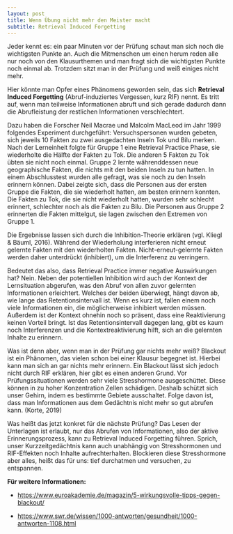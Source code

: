 ```yaml
---
layout: post
title: Wenn Übung nicht mehr den Meister macht
subtitle: Retrieval Induced Forgetting
---
```


Jeder kennt es: ein paar Minuten vor der Prüfung schaut man sich noch die wichtigsten Punkte an. Auch die Mitmenschen um einen herum reden alle nur noch von den Klausurthemen und man fragt sich die wichtigsten Punkte noch einmal ab. Trotzdem sitzt man in der Prüfung und weiß einiges nicht mehr. 

Hier könnte man Opfer eines Phänomens geworden sein, das sich **Retrieval Induced Forgetting** (Abruf-induziertes Vergessen, kurz RIF) nennt. Es tritt auf, wenn man teilweise Informationen abruft und sich gerade dadurch dann die Abrufleistung der restlichen Informationen verschlechtert.

Dazu haben die Forscher Neil Macrae und Malcolm MacLeod im Jahr 1999 folgendes Experiment durchgeführt: Versuchspersonen wurden gebeten, sich jeweils 10 Fakten zu zwei ausgedachten Inseln Tok und Bilu merken. Nach der Lerneinheit folgte für Gruppe 1 eine Retrieval Practice Phase, sie wiederholte die Hälfte der Fakten zu Tok. Die anderen 5 Fakten zu Tok übten sie nicht noch einmal. Gruppe 2 lernte währenddessen neue geographische Fakten, die nichts mit den beiden Inseln zu tun hatten. In einem Abschlusstest wurden alle gefragt, was sie noch zu den Inseln erinnern können. Dabei zeigte sich, dass die Personen aus der ersten Gruppe die Fakten, die sie wiederholt hatten, am besten erinnern konnten. Die Fakten zu Tok, die sie nicht wiederholt hatten, wurden sehr schlecht erinnert, schlechter noch als die Fakten zu Bilu. Die Personen aus Gruppe 2 erinnerten die Fakten mittelgut, sie lagen zwischen den Extremen von Gruppe 1.

Die Ergebnisse lassen sich durch die Inhibition-Theorie erklären (vgl. Kliegl & Bäuml, 2016). Während der Wiederholung interferieren nicht erneut gelernte Fakten mit den wiederholten Fakten. Nicht-erneut-gelernte Fakten werden daher unterdrückt (inhibiert), um die Interferenz zu verringern.

Bedeutet das also, dass Retrieval Practice immer negative Auswirkungen hat? Nein. Neben der potentiellen Inhibition wird auch der Kontext der Lernsituation abgerufen, was den Abruf von allen zuvor gelernten Informationen erleichtert. Welches der beiden überwiegt, hängt davon ab, wie lange das Retentionsintervall ist. Wenn es kurz ist, fallen einem noch viele Informationen ein, die möglicherweise inhibiert werden müssen. Außerdem ist der Kontext ohnehin noch so präsent, dass eine Reaktivierung keinen Vorteil bringt. Ist das Retentionsintervall dagegen lang, gibt es kaum noch Interferenzen und die Kontextreaktivierung hilft, sich an die gelernten Inhalte zu erinnern. 

Was ist denn aber, wenn man in der Prüfung gar nichts mehr weiß? Blackout ist ein Phänomen, das vielen schon bei einer Klausur begegnet ist. Hierbei kann man sich an gar nichts mehr erinnern. Ein Blackout lässt sich jedoch nicht durch RIF erklären, hier gibt es einen anderen Grund. Vor Prüfungssituationen werden sehr viele Stresshormone ausgeschüttet. Diese können in zu hoher Konzentration Zellen schädigen. Deshalb schützt sich unser Gehirn, indem es bestimmte Gebiete ausschaltet. Folge davon ist, dass man Informationen aus dem Gedächtnis nicht mehr so gut abrufen kann. (Korte, 2019)

Was heißt das jetzt konkret für die nächste Prüfung? Das Lesen der Unterlagen ist erlaubt, nur das Abrufen von Informationen, also der aktive Erinnerungsprozess, kann zu Retrieval Induced Forgetting führen. Sprich, unser Kurzzeitgedächtnis kann auch unabhängig von Stresshormonen und RIF-Effekten noch Inhalte aufrechterhalten. Blockieren diese Stresshormone aber alles, heißt das für uns: tief durchatmen und versuchen, zu entspannen.

**Für weitere Informationen:**  

- https://www.euroakademie.de/magazin/5-wirkungsvolle-tipps-gegen-blackout/

- https://www.swr.de/wissen/1000-antworten/gesundheit/1000-antworten-1108.html
